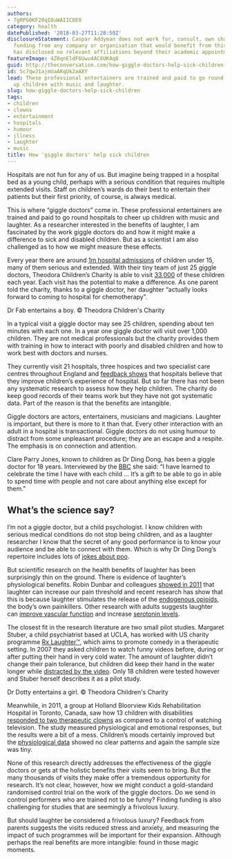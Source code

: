 ```yaml
---
authors:
- 7gRPG0KF20qI0uWAIIC0E8
category: health
datePublished: '2018-03-27T11:28:50Z'
disclosureStatement: Caspar Addyman does not work for, consult, own shares in or receive
  funding from any company or organisation that would benefit from this article, and
  has disclosed no relevant affiliations beyond their academic appointment.
featureImage: 4Z0qnEldF6Uwu4AC6UKAq0
guid: http://theconversation.com/how-giggle-doctors-help-sick-children-93896
id: 5c7qwJ1ajmUaAKqUk2aA8Y
lead: These professional entertainers are trained and paid to go round hospitals cheer
  up children with music and laughter.
slug: how-giggle-doctors-help-sick-children
tags:
- children
- clowns
- entertainment
- hospitals
- humour
- illness
- laughter
- music
title: How 'giggle doctors' help sick children
---
```

Hospitals are not fun for any of us. But imagine being trapped in a hospital bed as a young child, perhaps with a serious condition that requires multiple extended visits. Staff on children’s wards do their best to entertain their patients but their first priority, of course, is always medical. 

This is where “giggle doctors” come in. These professional entertainers are trained and paid to go round hospitals to cheer up children with music and laughter. As a researcher interested in the benefits of laughter, I am fascinated by the work giggle doctors do and how it might make a difference to sick and disabled children. But as a scientist I am also challenged as to how we might measure these effects.

Every year there are around [1m hospital admissions](http://digital.nhs.uk/catalogue/PUB22378) of children under 15, many of them serious and extended. With their tiny team of just 25 giggle doctors, Theodora Children’s Charity is able to visit [33,000](https://uk.theodora.org/our-history) of these children each year. Each visit has the potential to make a difference. As one parent told the charity, thanks to a giggle doctor, her daughter “actually looks forward to coming to hospital for chemotherapy”.

Dr Fab entertains a boy. © Theodora Children's Charity

In a typical visit a giggle doctor may see 25 children, spending about ten minutes with each one. In a year one giggle doctor will visit over 1,000 children. They are not medical professionals but the charity provides them with training in how to interact with poorly and disabled children and how to work best with doctors and nurses. 

They currently visit 21 hospitals, three hospices and two specialist care centres throughout England and [feedback shows](https://uk.theodora.org/what-we-do) that hospitals believe that they improve children’s experience of hospital. But so far there has not been any systematic research to assess how they help children. The charity do keep good records of their teams work but they have not got systematic data. Part of the reason is that the benefits are intangible.

Giggle doctors are actors, entertainers, musicians and magicians. Laughter is important, but there is more to it than that. Every other interaction with an adult in a hospital is transactional. Giggle doctors do not using humour to distract from some unpleasant procedure; they are an escape and a respite. The emphasis is on connection and attention. 

Clare Parry Jones, known to children as Dr Ding Dong, has been a giggle doctor for 18 years. Interviewed by the [BBC](http://www.bbc.co.uk/programmes/p05v5hgg) she said: “I have learned to celebrate the time I have with each child … It’s a gift to be able to go in able to spend time with people and not care about anything else except for them.”

## What’s the science say?

I’m not a giggle doctor, but a child psychologist. I know children with serious medical conditions do not stop being children, and as a laughter researcher I know that the secret of any good performance is to know your audience and be able to connect with them. Which is why Dr Ding Dong’s repertoire includes lots of [jokes about poo](https://theconversation.com/anthill-16-humour-me-82845).

But scientific research on the health benefits of laughter has been surprisingly thin on the ground. There is evidence of laughter’s physiological benefits. Robin Dunbar and colleagues [showed in 2011](https://www.ncbi.nlm.nih.gov/pubmed/21920973) that laughter can increase our pain threshold and recent research has show that this is because laughter stimulates the release of the [endogenous opioids](http://www.jneurosci.org/content/early/2017/05/23/JNEUROSCI.0688-16.2017), the body’s own painkillers. Other research with adults suggests laughter can [improve vascular function](https://www.sciencedirect.com/science/article/pii/S0002914910010507) and increase [serotonin levels](https://doi.org/10.4040/jkan.2015.45.2.221).

The closest fit in the research literature are two small pilot studies. Margaret Stuber, a child psychiatrist based at UCLA, has worked with US charity programme [Rx Laughter™](http://www.rxlaughter.org), which aims to promote comedy in a therapeutic setting. In 2007 they asked children to watch funny videos before, during or after putting their hand in very cold water. The amount of laughter didn’t change their pain tolerance, but children did keep their hand in the water longer while [distracted by the video](https://www.ncbi.nlm.nih.gov/pmc/articles/PMC2686629/). Only 18 children were tested however and Stuber herself describes it as a pilot study. 

Dr Dotty entertains a girl. © Theodora Children's Charity

Meanwhile, in 2011, a group at Holland Bloorview Kids Rehabilitation Hospital in Toronto, Canada, saw how 13 children with disabilities [responded to two therapeutic clowns](http://hollandbloorview.ca/programsandservices/therapeuticrecreationandlifeskills/therapeuticclownprogram) as compared to a control of watching television. The study measured physiological and emotional responses, but the results were a bit of a mess. Children’s moods certainly improved but the [physiological data](https://www.ncbi.nlm.nih.gov/pmc/articles/PMC3137396/) showed no clear patterns and again the sample size was tiny.

None of this research directly addresses the effectiveness of the giggle doctors or gets at the holistic benefits their visits seem to bring. But the many thousands of visits they make offer a tremendous opportunity for research. It’s not clear, however, how we might conduct a gold-standard randomised control trial on the work of the giggle doctors. Do we send in control performers who are trained not to be funny? Finding funding is also challenging for studies that are seemingly a frivolous luxury.

But should laughter be considered a frivolous luxury? Feedback from parents suggests the visits reduced stress and anxiety, and measuring the impact of such programmes will be important for their expansion. Although perhaps the real benefits are more intangible: found in those magic moments.
